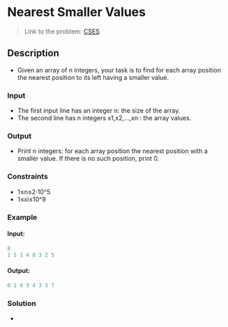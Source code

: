 # Nearest Smaller Values
> Link to the problem: [CSES](https://cses.fi/problemset/task/1645/)
## Description
- Given an array of n integers, your task is to find for each array position the nearest position to its left having a smaller value.
### Input
- The first input line has an integer n: the size of the array.
- The second line has n integers x1,x2,…,xn : the array values.
### Output
- Print n integers: for each array position the nearest position with a smaller value. If there is no such position, print 0.
### Constraints
- 1≤n≤2⋅10^5
- 1≤xi≤10^9
### Example
#### Input:
```c++
8
2 5 1 4 8 3 2 5
```
#### Output:
```c++
0 1 0 3 4 3 3 7
```
### Solution
- 